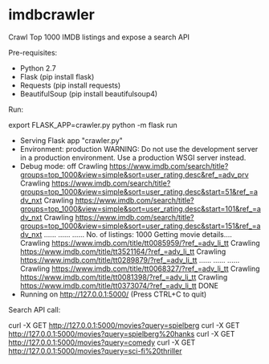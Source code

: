 # imdbcrawler
Crawl Top 1000 IMDB listings and expose a search API

Pre-requisites:

- Python 2.7
- Flask (pip install flask)
- Requests (pip install requests)
- BeautifulSoup (pip install beautifulsoup4)

Run:

export FLASK_APP=crawler.py
python -m flask run

 * Serving Flask app "crawler.py"
 * Environment: production
   WARNING: Do not use the development server in a production environment.
   Use a production WSGI server instead.
 * Debug mode: off
Crawling https://www.imdb.com/search/title?groups=top_1000&view=simple&sort=user_rating,desc&ref_=adv_prv
Crawling https://www.imdb.com/search/title?groups=top_1000&view=simple&sort=user_rating,desc&start=51&ref_=adv_nxt
Crawling https://www.imdb.com/search/title?groups=top_1000&view=simple&sort=user_rating,desc&start=101&ref_=adv_nxt
Crawling https://www.imdb.com/search/title?groups=top_1000&view=simple&sort=user_rating,desc&start=151&ref_=adv_nxt
......
......
......
No. of listings: 1000
Getting movie details....
Crawling https://www.imdb.com/title/tt0085959/?ref_=adv_li_tt
Crawling https://www.imdb.com/title/tt3521164/?ref_=adv_li_tt
Crawling https://www.imdb.com/title/tt0289879/?ref_=adv_li_tt
......
......
......
Crawling https://www.imdb.com/title/tt0068327/?ref_=adv_li_tt
Crawling https://www.imdb.com/title/tt0081398/?ref_=adv_li_tt
Crawling https://www.imdb.com/title/tt0373074/?ref_=adv_li_tt
DONE
 * Running on http://127.0.0.1:5000/ (Press CTRL+C to quit)
 
 Search API call:
 
 curl -X GET http://127.0.0.1:5000/movies?query=spielberg
 curl -X GET http://127.0.0.1:5000/movies?query=spielberg%20hanks
 curl -X GET http://127.0.0.1:5000/movies?query=comedy
 curl -X GET http://127.0.0.1:5000/movies?query=sci-fi%20thriller
 
 

